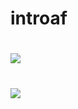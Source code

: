 # introaf

# ![](https://pbs.twimg.com/media/CC2bcdTWgAEw1pZ.jpg:large)

# [![](https://pbs.twimg.com/media/CC2bcdTWgAEw1pZ.jpg:large)](https://youtu.be/qGC8_1V0F-c)
